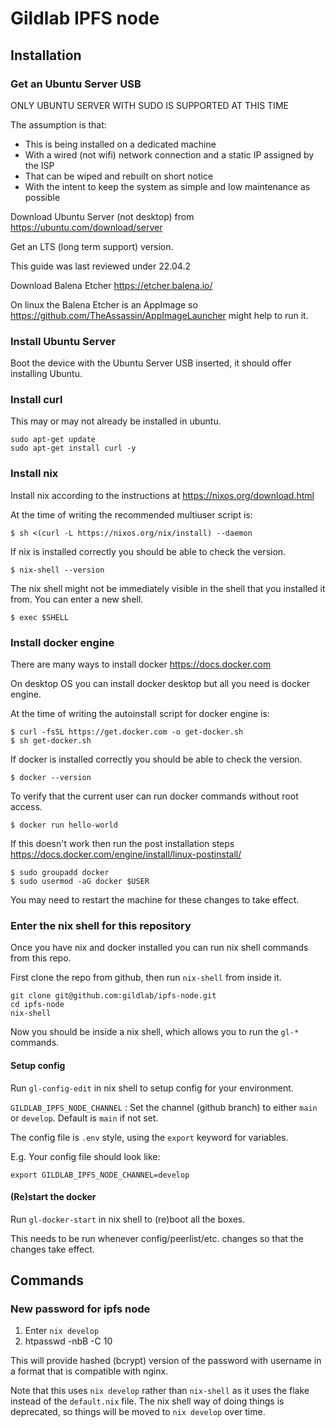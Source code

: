 # Gildlab IPFS node

## Installation

### Get an Ubuntu Server USB

ONLY UBUNTU SERVER WITH SUDO IS SUPPORTED AT THIS TIME

The assumption is that:

- This is being installed on a dedicated machine
- With a wired (not wifi) network connection and a static IP assigned by the ISP
- That can be wiped and rebuilt on short notice
- With the intent to keep the system as simple and low maintenance as possible

Download Ubuntu Server (not desktop) from https://ubuntu.com/download/server

Get an LTS (long term support) version.

This guide was last reviewed under 22.04.2

Download Balena Etcher https://etcher.balena.io/

On linux the Balena Etcher is an AppImage so https://github.com/TheAssassin/AppImageLauncher
might help to run it.

### Install Ubuntu Server

Boot the device with the Ubuntu Server USB inserted, it should offer installing
Ubuntu.

### Install curl

This may or may not already be installed in ubuntu.

```
sudo apt-get update
sudo apt-get install curl -y
```

### Install nix

Install nix according to the instructions at https://nixos.org/download.html

At the time of writing the recommended multiuser script is:

```
$ sh <(curl -L https://nixos.org/nix/install) --daemon
```

If nix is installed correctly you should be able to check the version.

```
$ nix-shell --version
```

The nix shell might not be immediately visible in the shell that you installed
it from. You can enter a new shell.

```
$ exec $SHELL
```

### Install docker engine

There are many ways to install docker https://docs.docker.com

On desktop OS you can install docker desktop but all you need is docker engine.

At the time of writing the autoinstall script for docker engine is:

```
$ curl -fsSL https://get.docker.com -o get-docker.sh
$ sh get-docker.sh
```

If docker is installed correctly you should be able to check the version.

```
$ docker --version
```

To verify that the current user can run docker commands without root access.

```
$ docker run hello-world
```

If this doesn't work then run the post installation steps https://docs.docker.com/engine/install/linux-postinstall/

```
$ sudo groupadd docker
$ sudo usermod -aG docker $USER
```

You may need to restart the machine for these changes to take effect.

### Enter the nix shell for this repository

Once you have nix and docker installed you can run nix shell commands from this repo.

First clone the repo from github, then run `nix-shell` from inside it.

```
git clone git@github.com:gildlab/ipfs-node.git
cd ipfs-node
nix-shell
```

Now you should be inside a nix shell, which allows you to run the `gl-*` commands.

#### Setup config

Run `gl-config-edit` in nix shell to setup config for your environment.

`GILDLAB_IPFS_NODE_CHANNEL` : Set the channel (github branch) to either `main` or `develop`. Default is `main` if not set.

The config file is `.env` style, using the `export` keyword for variables.

E.g. Your config file should look like:

```
export GILDLAB_IPFS_NODE_CHANNEL=develop
```

#### (Re)start the docker

Run `gl-docker-start` in nix shell to (re)boot all the boxes.

This needs to be run whenever config/peerlist/etc. changes so that the changes take effect.

## Commands

### New password for ipfs node

1. Enter `nix develop`
2. htpasswd -nbB -C 10 <username> <password>

This will provide hashed (bcrypt) version of the password with username in a
format that is compatible with nginx.

Note that this uses `nix develop` rather than `nix-shell` as it uses the flake
instead of the `default.nix` file. The nix shell way of doing things is
deprecated, so things will be moved to `nix develop` over time.
